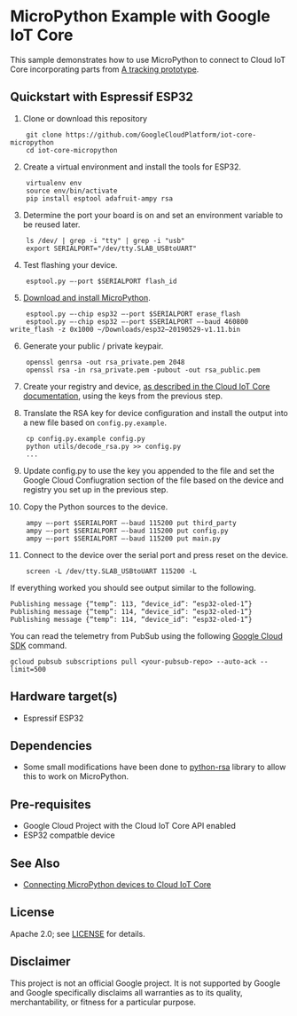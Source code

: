 MicroPython Example with Google IoT Core
============================================

This sample demonstrates how to use MicroPython to connect to Cloud IoT Core incorporating parts from [A tracking prototype](https://github.com/jbrichau/TrackingPrototype).

## Quickstart with Espressif ESP32

1. Clone or download this repository

```
    git clone https://github.com/GoogleCloudPlatform/iot-core-micropython
    cd iot-core-micropython
```

2. Create a virtual environment and install the tools for ESP32.

```
    virtualenv env
    source env/bin/activate
    pip install esptool adafruit-ampy rsa
```

3. Determine the port your board is on and set an environment variable to be reused later.

```
    ls /dev/ | grep -i "tty" | grep -i "usb"
    export SERIALPORT="/dev/tty.SLAB_USBtoUART"
```

4. Test flashing your device.

```
    esptool.py —-port $SERIALPORT flash_id
```
    
5. [Download and install MicroPython](http://micropython.org/download).

```
    esptool.py —-chip esp32 —-port $SERIALPORT erase_flash
    esptool.py —-chip esp32 —-port $SERIALPORT —-baud 460800 write_flash -z 0x1000 ~/Downloads/esp32–20190529-v1.11.bin
```

6. Generate your public / private keypair.

```
    openssl genrsa -out rsa_private.pem 2048
    openssl rsa -in rsa_private.pem -pubout -out rsa_public.pem
```
    
7. Create your registry and device, [as described in the Cloud IoT Core documentation](https://cloud.google.com/iot/docs/how-tos/devices), using the keys from the previous step.

8. Translate the RSA key for device configuration and install the output into a new file based on `config.py.example`.

```
    cp config.py.example config.py
    python utils/decode_rsa.py >> config.py
    ...
```

9. Update config.py to use the key you appended to the file and set the Google Cloud Confiugration section of the file based on the device and registry you set up in the previous step.

10. Copy the Python sources to the device.

```
    ampy —-port $SERIALPORT —-baud 115200 put third_party
    ampy —-port $SERIALPORT —-baud 115200 put config.py
    ampy —-port $SERIALPORT —-baud 115200 put main.py
```

11. Connect to the device over the serial port and press reset on the device.

```
    screen -L /dev/tty.SLAB_USBtoUART 115200 -L
```

If everything worked you should see output similar to the following.

    Publishing message {“temp”: 113, “device_id”: “esp32-oled-1”}
    Publishing message {“temp”: 114, “device_id”: “esp32-oled-1”}
    Publishing message {“temp”: 114, “device_id”: “esp32-oled-1”}

You can read the telemetry from PubSub using the following [Google Cloud SDK](https://cloud.google.com/sdk) command.

    gcloud pubsub subscriptions pull <your-pubsub-repo> --auto-ack --limit=500

## Hardware target(s)
* Espressif ESP32

## Dependencies
* Some small modifications have been done to [python-rsa](https://github.com/sybrenstuvel/python-rsa) library to allow this to work on MicroPython. 

## Pre-requisites
* Google Cloud Project with the Cloud IoT Core API enabled
* ESP32 compatble device

## See Also
* [Connecting MicroPython devices to Cloud IoT Core](https://medium.com/google-cloud/connecting-micropython-devices-to-google-cloud-iot-core-3680e632681e)

## License

Apache 2.0; see [LICENSE](LICENSE) for details.

## Disclaimer

This project is not an official Google project. It is not supported by Google
and Google specifically disclaims all warranties as to its quality,
merchantability, or fitness for a particular purpose.
